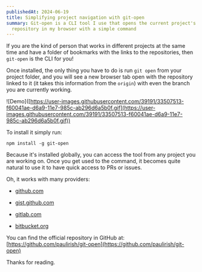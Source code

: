 ```yaml
---
publishedAt: 2024-06-19
title: Simplifying project navigation with git-open
summary: Git-open is a CLI tool I use that opens the current project's
  repository in my browser with a simple command
---
```

If you are the kind of person that works in different projects at the same time and have a folder of bookmarks with the links to the repositories, then `git-open` is the CLI for you!

Once installed, the only thing you have to do is run `git open` from your project folder, and you will see a new browser tab open with the repository linked to it (it takes this information from the `origin`) with even the branch you are currently working.

!\[Demo\]([https://user-images.githubusercontent.com/39191/33507513-f60041ae-d6a9-11e7-985c-ab296d6a5b0f.gif](https://user-images.githubusercontent.com/39191/33507513-f60041ae-d6a9-11e7-985c-ab296d6a5b0f.gif))

To install it simply run:

```
npm install -g git-open
```

Because it's installed globally, you can access the tool from any project you are working on. Once you get used to the command, it becomes quite natural to use it to have quick access to PRs or issues.

Oh, it works with many providers:

*   [github.com](http://github.com)
    
*   [gist.github.com](http://gist.github.com)
    
*   [gitlab.com](http://gitlab.com)
    
*   [bitbucket.org](http://bitbucket.org)
    

You can find the official repository in GitHub at: [https://github.com/paulirish/git-open](https://github.com/paulirish/git-open)

Thanks for reading.